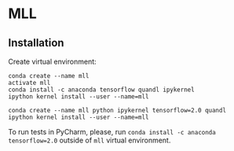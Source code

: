 # MLL

## Installation

Create virtual environment:
```
conda create --name mll
activate mll
conda install -c anaconda tensorflow quandl ipykernel
ipython kernel install --user --name=mll
```

```
conda create --name mll python ipykernel tensorflow=2.0 quandl
ipython kernel install --user --name=mll
```
To run tests in PyCharm, please, run `conda install -c anaconda tensorflow=2.0` outside of `mll` virtual environment.
